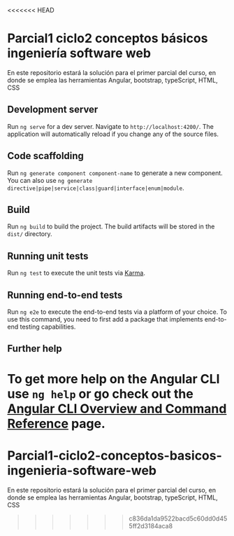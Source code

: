 <<<<<<< HEAD
# Parcial1 ciclo2 conceptos básicos ingeniería software web

En este repositorio estará la solución para el primer parcial del curso, en donde se emplea las herramientas Angular, bootstrap, typeScript, HTML, CSS

## Development server

Run `ng serve` for a dev server. Navigate to `http://localhost:4200/`. The application will automatically reload if you change any of the source files.

## Code scaffolding

Run `ng generate component component-name` to generate a new component. You can also use `ng generate directive|pipe|service|class|guard|interface|enum|module`.

## Build

Run `ng build` to build the project. The build artifacts will be stored in the `dist/` directory.

## Running unit tests

Run `ng test` to execute the unit tests via [Karma](https://karma-runner.github.io).

## Running end-to-end tests

Run `ng e2e` to execute the end-to-end tests via a platform of your choice. To use this command, you need to first add a package that implements end-to-end testing capabilities.

## Further help

To get more help on the Angular CLI use `ng help` or go check out the [Angular CLI Overview and Command Reference](https://angular.io/cli) page.
=======
# Parcial1-ciclo2-conceptos-basicos-ingenieria-software-web
En este repositorio estará la solución para el primer parcial del curso, en donde se emplea las herramientas Angular, bootstrap, typeScript, HTML, CSS
>>>>>>> c836da1da9522bacd5c60dd0d455ff2d3184aca8
